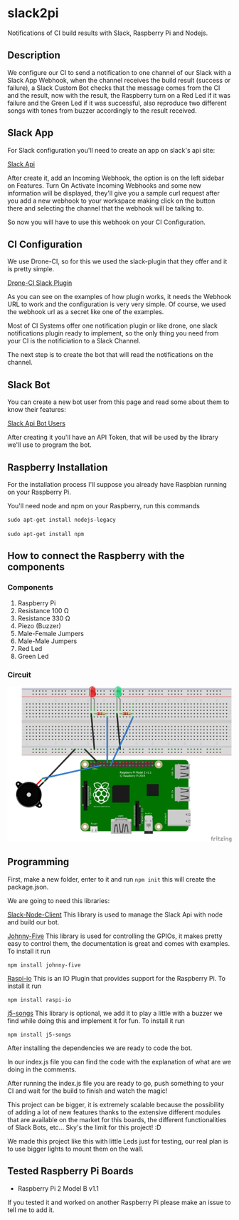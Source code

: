 # slack2pi
Notifications of CI build results with Slack, Raspberry Pi and Nodejs.

## Description

We configure our CI to send a notification to one channel of our Slack with a Slack App Webhook, when the channel receives the build result (success or failure), a Slack Custom Bot checks that the message comes from the CI and the result, now with the result, the Raspberry turn on a Red Led if it was failure and the Green Led if it was successful, also reproduce two different songs with tones from buzzer accordingly to the result received.

## Slack App

For Slack configuration you'll need to create an app on slack's api site:

[Slack Api](https://api.slack.com/)

After create it, add an Incoming Webhook, the option is on the left sidebar on Features. Turn On Activate Incoming Webhooks and some new information will be displayed, they'll give you a sample curl request after you add a new webhook to your workspace making click on the button there and selecting the channel that the webhook will be talking to.

So now you will have to use this webhook on your CI Configuration.

## CI Configuration

We use Drone-CI, so for this we used the slack-plugin that they offer and it is pretty simple.

[Drone-CI Slack Plugin](http://plugins.drone.io/drone-plugins/drone-slack/)

As you can see on the examples of how plugin works, it needs the Webhook URL to work and the configuration is very very simple. Of course, we used the webhook url as a secret like one of the examples.

Most of CI Systems offer one notification plugin or like drone, one slack notifications plugin ready to implement, so the only thing you need from your CI is the notificiation to a Slack Channel.

The next step is to create the bot that will read the notifications on the channel.

## Slack Bot

You can create a new bot user from this page and read some about them to know their features:

[Slack Api Bot Users](https://api.slack.com/bot-users)

After creating it you'll have an API Token, that will be used by the library we'll use to program the bot.

## Raspberry Installation
For the installation process I'll suppose you already have Raspbian running on your Raspberry Pi.

You'll need node and npm on your Raspberry, run this commands

`````
sudo apt-get install nodejs-legacy

sudo apt-get install npm
`````

## How to connect the Raspberry with the components

### Components

1. Raspberry Pi
2. Resistance 100 Ω
3. Resistance 330 Ω
4. Piezo (Buzzer)
5. Male-Female Jumpers
6. Male-Male Jumpers
7. Red Led
8. Green Led

### Circuit

![Circuit](https://github.com/NutriconsultorOnline/slack2pi/blob/master/Slack2piCircuit.png "slack2pi circuit")

## Programming

First, make a new folder, enter to it and run `npm init` this will create the package.json.

We are going to need this libraries:

[Slack-Node-Client](https://github.com/slackapi/node-slack-sdk) This library is used to manage the Slack Api with node and build our bot.

[Johnny-Five](http://johnny-five.io/) This library is used for controlling the GPIOs, it makes pretty easy to control them, the documentation is great and comes with examples. To install it run

`````
npm install johnny-five
`````

[Raspi-io](https://github.com/nebrius/raspi-io) This is an IO Plugin that provides support for the Raspberry Pi. To install it run

`````
npm install raspi-io
`````

[j5-songs](https://github.com/julianduque/j5-songs) This library is optional, we add it to play a little with a buzzer we find while doing this and implement it for fun. To install it run

````
npm install j5-songs
````

After installing the dependencies we are ready to code the bot.

In our index.js file you can find the code with the explanation of what are we doing in the comments.

After running the index.js file you are ready to go, push something to your CI and wait for the build to finish and watch the magic!

This project can be bigger, it is extremely scalable because the possibility of adding a lot of new features thanks to the extensive different modules that are available on the market for this boards, the different functionalities of Slack Bots, etc... Sky's the limit for this project! :D 

We made this project like this with little Leds just for testing, our real plan is to use bigger lights to mount them on the wall.

## Tested Raspberry Pi Boards

* Raspberry Pi 2 Model B v1.1

If you tested it and worked on another Raspberry Pi please make an issue to tell me to add it.